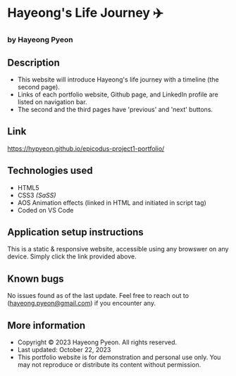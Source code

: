 # Hayeong's Life Journey ✈️
### by Hayeong Pyeon

## Description
* This website will introduce Hayeong's life journey with a timeline (the second page). 
* Links of each portfolio website, Github page, and LinkedIn profile are listed on navigation bar. 
* The second and the third pages have 'previous' and 'next' buttons. 

## Link 
https://hypyeon.github.io/epicodus-project1-portfolio/

## Technologies used
* HTML5
* CSS3 _(SaSS)_
* AOS Animation effects (linked in HTML and initiated in script tag)
* Coded on VS Code

## Application setup instructions
This is a static & responsive website, accessible using any browswer on any device. Simply click the link provided above. 

## Known bugs
No issues found as of the last update. Feel free to reach out to (hayeong.pyeon@gmail.com) if you encounter any. 

## More information
* Copyright &copy; 2023 Hayeong Pyeon. All rights reserved. 
* Last updated: October 22, 2023
* This portfolio website is for demonstration and personal use only. You may not reproduce or distribute its content without permission.
